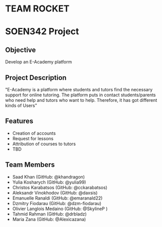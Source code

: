 # TEAM ROCKET
# SOEN342 Project

## Objective

Develop an E-Academy platform 

## Project Description

"E-Academy is a platform where students and tutors find the necessary support for online tutoring. The
platform puts in contact students/parents who need help and tutors who want to help. Therefore, it has
got different kinds of Users"


## Features

* Creation of accounts
* Request for lessons
* Attribution of courses to tutors
* TBD

## Team Members

* Saad Khan (GitHub: @khandragon)
* Yulia Kosharych (GitHub: @yulia99)
* Christos Karabatsos (GitHub: @cckarabatsos)
* Aleksandr Vinokhodov (GitHub: @daxsis) 
* Emanuelle Ranaldi (GitHub: @emaranald22)
* Dzmitry Fiodarau (GitHub: @dzm-fiodarau)
* Olivier Langlois Medaino (GitHub: @SkylineP )
* Tahmid Rahman (GitHub: @drbladz)
* Maria Zana (GitHub: @Alexicazana)
